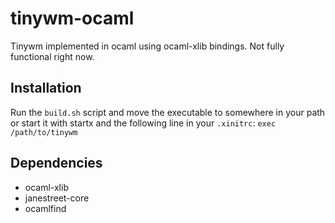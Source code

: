 tinywm-ocaml
============
Tinywm implemented in ocaml using ocaml-xlib bindings. Not fully functional right now.

Installation
------------
Run the `build.sh` script and move the executable to somewhere in your path or start it with startx and the following line in your `.xinitrc`:
`exec /path/to/tinywm`

Dependencies
------------
* ocaml-xlib
* janestreet-core
* ocamlfind
